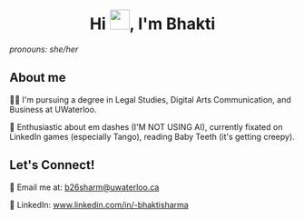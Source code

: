 ## <h1 align="center">Hi <img src="https://media.giphy.com/media/hvRJCLFzcasrR4ia7z/giphy.gif" width="35">, I'm Bhakti</h1>
_pronouns: she/her_

## About me
👩‍⚖️ I'm pursuing a degree in Legal Studies, Digital Arts Communication, and Business at UWaterloo. 

💬 Enthusiastic about em dashes (I'M NOT USING AI), currently fixated on LinkedIn games (especially Tango), reading Baby Teeth (it's getting creepy). 

## Let's Connect!
📧 Email me at: b26sharm@uwaterloo.ca

🤝 LinkedIn: www.linkedin.com/in/-bhaktisharma




